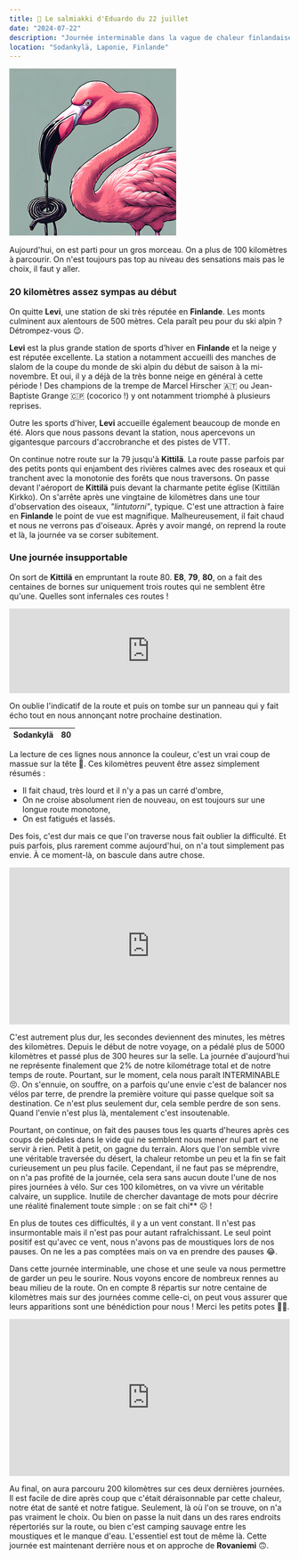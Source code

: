 ```yaml
---
title: 🍬 Le salmiakki d'Eduardo du 22 juillet
date: "2024-07-22"
description: "Journée interminable dans la vague de chaleur finlandaise !"
location: "Sodankylä, Laponie, Finlande"
---
```


![Salmiakki d'Eduardo](../salmiakki_eduardo.png)

Aujourd'hui, on est parti pour un gros morceau. On a plus de 100 kilomètres à parcourir. On n'est toujours pas top au niveau des sensations mais pas le choix, il faut y aller.

### 20 kilomètres assez sympas au début

On quitte **Levi**, une station de ski très réputée en **Finlande**. Les monts culminent aux alentours de 500 mètres. Cela paraît peu pour du ski alpin ? Détrompez-vous 😉.

**Levi** est la plus grande station de sports d’hiver en **Finlande** et la neige y est réputée excellente. La station a notamment accueilli des manches de slalom de la coupe du monde de ski alpin du début de saison à la mi-novembre. Et oui, il y a déjà de la très bonne neige en général à cette période ! Des champions de la trempe de Marcel Hirscher <span class="d-emoji">🇦🇹</span> ou Jean-Baptiste Grange <span class="d-emoji">🇨🇵</span> (cocorico !) y ont notamment triomphé à plusieurs reprises.

Outre les sports d'hiver, **Levi** accueille également beaucoup de monde en été. Alors que nous passons devant la station, nous apercevons un gigantesque parcours d'accrobranche et des pistes de VTT.

On continue notre route sur la 79 jusqu'à **Kittilä**. La route passe parfois par des petits ponts qui enjambent des rivières calmes avec des roseaux et qui tranchent avec la monotonie des forêts que nous traversons. On passe devant l'aéroport de **Kittilä** puis devant la charmante petite église (Kittilän Kirkko). On s'arrête après une vingtaine de kilomètres dans une tour d'observation des oiseaux, _"lintutorni"_, typique. C'est une attraction à faire en **Finlande** le point de vue est magnifique. Malheureusement, il fait chaud et nous ne verrons pas d'oiseaux. Après y avoir mangé, on reprend la route et là, la journée va se corser subitement.

### Une journée insupportable

On sort de **Kittilä** en empruntant la route 80. **E8**, **79**, **80**, on a fait des centaines de bornes sur uniquement trois routes qui ne semblent être qu'une. Quelles sont infernales ces routes !

<div style="left: 0; width: 100%; height: 152px; position: relative;"><iframe src="https://open.spotify.com/embed/track/2zYzyRzz6pRmhPzyfMEC8s?utm_source=oembed" style="top: 0; left: 0; width: 100%; height: 100%; position: absolute; border: 0;" allowfullscreen allow="clipboard-write; encrypted-media; fullscreen; picture-in-picture;"></iframe></div>

On oublie l'indicatif de la route et puis on tombe sur un panneau qui y fait écho tout en nous annonçant notre prochaine destination.

| Sodankylä |  80 |
| :-------- | --: |

La lecture de ces lignes nous annonce la couleur, c'est un vrai coup de massue sur la tête 🔨.
Ces kilomètres peuvent être assez simplement résumés :

- Il fait chaud, très lourd et il n'y a pas un carré d'ombre,
- On ne croise absolument rien de nouveau, on est toujours sur une longue route monotone,
- On est fatigués et lassés.

Des fois, c'est dur mais ce que l'on traverse nous fait oublier la difficulté. Et puis parfois, plus rarement comme aujourd'hui, on n'a tout simplement pas envie. À ce moment-là, on bascule dans autre chose.

<div style="width: 100%; height: 0; position: relative; padding-bottom: 56%;"><iframe src="https://giphy.com/embed/TlK63EI7rtUu9IAyxTW" style="top: 0; left: 0; width: 100%; height: 100%; position: absolute; border: 0;" allowfullscreen scrolling="no" allow="encrypted-media;" class="giphy-embed"></iframe></div>

C'est autrement plus dur, les secondes deviennent des minutes, les mètres des kilomètres. Depuis le début de notre voyage, on a pédalé plus de 5000 kilomètres et passé plus de 300 heures sur la selle. La journée d'aujourd'hui ne représente finalement que 2% de notre kilométrage total et de notre temps de route. Pourtant, sur le moment, cela nous paraît INTERMINABLE 😣. On s'ennuie, on souffre, on a parfois qu'une envie c'est de balancer nos vélos par terre, de prendre la première voiture qui passe quelque soit sa destination. Ce n'est plus seulement dur, cela semble perdre de son sens. Quand l'envie n'est plus là, mentalement c'est insoutenable.

Pourtant, on continue, on fait des pauses tous les quarts d'heures après ces coups de pédales dans le vide qui ne semblent nous mener nul part et ne servir à rien. Petit à petit, on gagne du terrain. Alors que l'on semble vivre une véritable traversée du désert, la chaleur retombe un peu et la fin se fait curieusement un peu plus facile. Cependant, il ne faut pas se méprendre, on n'a pas profité de la journée, cela sera sans aucun doute l'une de nos pires journées à vélo. Sur ces 100 kilomètres, on va vivre un véritable calvaire, un supplice. Inutile de chercher davantage de mots pour décrire une réalité finalement toute simple : on se fait chi\*\* ☹️ !

En plus de toutes ces difficultés, il y a un vent constant. Il n'est pas insurmontable mais il n'est pas pour autant rafraîchissant. Le seul point positif est qu'avec ce vent, nous n'avons pas de moustiques lors de nos pauses. On ne les a pas comptées mais on va en prendre des pauses 😂.

Dans cette journée interminable, une chose et une seule va nous permettre de garder un peu le sourire. Nous voyons encore de nombreux rennes au beau milieu de la route. On en compte 8 répartis sur notre centaine de kilomètres mais sur des journées comme celle-ci, on peut vous assurer que leurs apparitions sont une bénédiction pour nous ! Merci les petits potes 🙏🏼.

<div style="width: 100%; height: 0; position: relative; padding-bottom: 56%;"><iframe src="https://giphy.com/embed/opTBRh0Ydo2o15Mztf" style="top: 0; left: 0; width: 100%; height: 100%; position: absolute; border: 0;" allowfullscreen scrolling="no" allow="encrypted-media;" class="giphy-embed"></iframe></div>

Au final, on aura parcouru 200 kilomètres sur ces deux dernières journées. Il est facile de dire après coup que c'était déraisonnable par cette chaleur, notre état de santé et notre fatigue. Seulement, là où l'on se trouve, on n'a pas vraiment le choix. Ou bien on passe la nuit dans un des rares endroits répertoriés sur la route, ou bien c'est camping sauvage entre les moustiques et le manque d'eau. L'essentiel est tout de même là. Cette journée est maintenant derrière nous et on approche de **Rovaniemi** 🙃.
